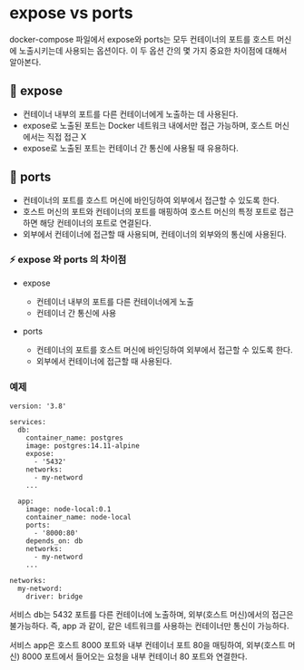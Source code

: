 # expose vs ports

docker-compose 파일에서 expose와 ports는 모두 컨테이너의 포트를 호스트 머신에 노출시키는데
사용되는 옵션이다. 이 두 옵션 간의 몇 가지 중요한 차이점에 대해서 알아본다.

## 🧶 expose

- 컨테이너 내부의 포트를 다른 컨테이너에게 노출하는 데 사용된다.
- expose로 노출된 포트는 Docker 네트워크 내에서만 접근 가능하며, 호스트 머신에서는 직접 접근 X
- expose로 노출된 포트는 컨테이너 간 통신에 사용될 때 유용하다.

## 🧵 ports

- 컨테이너의 포트를 호스트 머신에 바인딩하여 외부에서 접근할 수 있도록 한다.
- 호스트 머신의 포트와 컨테이너의 포트를 매핑하여 호스트 머신의 특정 포트로 접근하면 해당 컨테이너의
  포트로 연결된다.
- 외부에서 컨테이너에 접근할 때 사용되며, 컨테이너의 외부와의 통신에 사용된다.

### ⚡️ expose 와 ports 의 차이점

- expose

  - 컨테이너 내부의 포트를 다른 컨테이너에게 노출
  - 컨테이너 간 통신에 사용

- ports
  - 컨테이너의 포트를 호스트 머신에 바인딩하여 외부에서 접근할 수 있도록 한다.
  - 외부에서 컨테이너에 접근할 때 사용된다.

### 예제

```docker-compose
version: '3.8'

services:
  db:
    container_name: postgres
    image: postgres:14.11-alpine
    expose:
      - '5432'
    networks:
      - my-netword
    ...

  app:
    image: node-local:0.1
    container_name: node-local
    ports:
      - '8000:80'
    depends_on: db
    networks:
      - my-netword
    ...

networks:
  my-netword:
    driver: bridge
```

서비스 db는 5432 포트를 다른 컨테이너에 노출하며, 외부(호스트 머신)에서의 접근은 불가능하다.
즉, app 과 같이, 같은 네트워크를 사용하는 컨테이너만 통신이 가능하다.

서비스 app은 호스트 8000 포트와 내부 컨테이너 포트 80을 매팅하여, 외부(호스트 머신) 8000 포트에서
들어오는 요청을 내부 컨테이너 80 포트와 연결한다.

